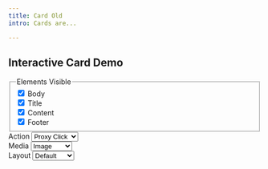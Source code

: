 ```yaml
---
title: Card Old
intro: Cards are...

---
```


<h2 class="h2">Interactive Card Demo</h2>

<div id="icd" class="interactive-demo">
  <div id="icd-display" class="interactive-demo__display">
  </div>
  <form id="icdForm" class="interactive-demo__form form-theme">
    <fieldset>
      <legend>Elements Visible</legend>
      <div class="form-theme__item">
        <input type="checkbox" id="fieldBody" name="fieldBody" checked>
        <label for="fieldBody">Body</label>
      </div>
      <div class="form-theme__item">
        <input type="checkbox" id="fieldTitle" name="fieldTitle" checked>
        <label for="fieldTitle">Title</label>
      </div>
      <div class="form-theme__item">
        <input type="checkbox" id="fieldContent" name="fieldContent" checked>
        <label for="fieldContent">Content</label>
      </div>
      <div class="form-theme__item">
        <input type="checkbox" id="fieldFooter" name="fieldFooter" checked>
        <label for="fieldFooter">Footer</label>
      </div>
    </fieldset>
    <div class="form-theme__item form-theme__item--select">
      <label for="fieldAction">
        Action
        <span class="fas fa-info-circle" data-ulu-tooltip="Proxy click only works when title is present"></span>
      </label>
      <select id="fieldAction" name="fieldAction">
        <option value="">None</option>
        <option value="link">Card is Link</option>
        <option value="proxy" selected>Proxy Click</option>
      </select>
    </div>
    <div class="form-theme__item form-theme__item--select">
      <label for="fieldMedia">
        Media
      </label>
      <select id="fieldMedia" name="fieldMedia">
        <option value="icon">Icon</option>
        <option value="image" selected>Image</option>
        <option value="imageFit">Image (fit)</option>
        <option value="none">No Image</option>
      </select>
    </div>
    <div class="form-theme__item form-theme__item--select">
      <label for="fieldLayout">
        Layout
        <span class="fas fa-info-circle" data-ulu-tooltip="Overlay is not compatible with 'Icon' and 'No Image' options"></span>
      </label>
      <select id="fieldLayout" name="fieldLayout">
        <option value="" selected>Default</option>
        <option value="horizontal">Horizontal</option>
        <option value="overlay">Overlay</option>
      </select>
    </div>
    <!-- <div class="form-theme__actions">
      <button type="button" id="icdSubmit" class="button button--small">Update</button>
    </div> -->
  </form>
</div>

<script>
  (() => {
    const display = document.getElementById("icd-display");
    const submit = document.getElementById("icdSubmit");
    const form = document.getElementById("icdForm");
  
    
    render();
    form.addEventListener("change", update);

    function update() {
      render();
      document.dispatchEvent(new CustomEvent("ulu:pageModified", { bubbles: true }));
    }

    function render() {
      const formData = new FormData(form);
      const values = {};
      formData.forEach((value, key) => { values[key] = value });
      display.innerHTML = cardTemplate(values);
    }

    function cardTemplate(options) {
      const when = (cond, whenTrue, whenFalse = "") => cond ? whenTrue : whenFalse;
      const imageType = options.fieldMedia;
      const hasProxy = options.fieldAction == "proxy";
      const isLink = options.fieldAction == "link";
      const hasImage = imageType === "image" || imageType === "imageFit";
      const element = isLink ? "a" : "article";
      const classes = [
        "card",
        options.fieldLayout ? `card--${ options.fieldLayout }` : "",
        options.fieldMedia === "imageFit" ? `card--image-fit` : "",
      ];

      return `
        <${ element } 
          class="${ classes.filter(v => v).join(' ') }"
          ${ when(hasProxy, "data-ulu-proxy-click") }
          ${ when(isLink, "href='https://www.google.com'") }
        >
          ${ when(options.fieldBody, `
            <div class="card__body">
              ${ when(options.fieldTitle, `
                <h5 class="card__title">
                  ${ when(isLink, "Card Title", `
                    <a 
                      class="card__title-link" 
                      href="https://www.google.com" 
                      ${ when(hasProxy, "data-ulu-proxy-click-source") }
                    >
                      Card Title
                    </a>
                  `) }
                </h5>
              `) }
              ${ when(options.fieldContent, `
                <div>
                  This is the card content. It can contain around 2-3 sentences.
                </div>
              `) }
            </div>
          `)}
          ${ when(hasImage, `
            <div class="card__image">
              <img src="/frontend/assets/placeholder/image-1.jpg">
            </div>
          `) }
          ${ when(imageType === "icon", `
            <div class="card__image card__image--icon">
              <img src="/frontend/assets/placeholder/icon-calendar.svg" width="150" height="150">
            </div>
          `) }
          ${ when(options.fieldFooter, `
            <div class="card__footer">
              ${ when(isLink, "Card Footer Text", `
                <a class="button button--small" href="https://www.yahoo.com/">Footer</a>
              `) }
            </div>
          `) }
        </${ element }>
      `;
    }
  })();
</script>
